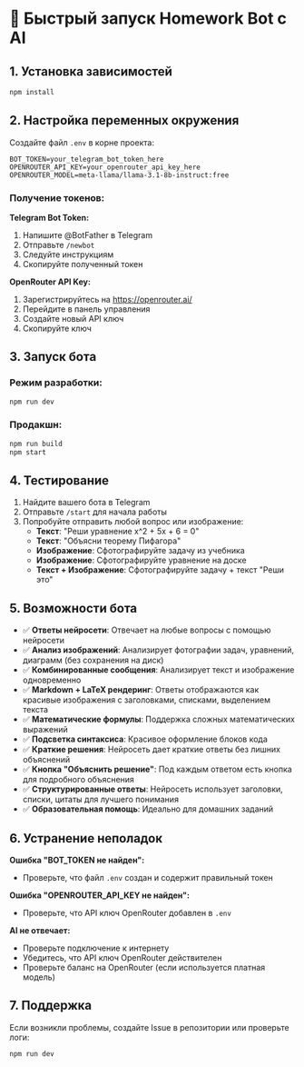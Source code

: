# 🚀 Быстрый запуск Homework Bot с AI

## 1. Установка зависимостей
```bash
npm install
```

## 2. Настройка переменных окружения

Создайте файл `.env` в корне проекта:
```env
BOT_TOKEN=your_telegram_bot_token_here
OPENROUTER_API_KEY=your_openrouter_api_key_here
OPENROUTER_MODEL=meta-llama/llama-3.1-8b-instruct:free
```

### Получение токенов:

**Telegram Bot Token:**
1. Напишите @BotFather в Telegram
2. Отправьте `/newbot`
3. Следуйте инструкциям
4. Скопируйте полученный токен

**OpenRouter API Key:**
1. Зарегистрируйтесь на https://openrouter.ai/
2. Перейдите в панель управления
3. Создайте новый API ключ
4. Скопируйте ключ

## 3. Запуск бота

### Режим разработки:
```bash
npm run dev
```

### Продакшн:
```bash
npm run build
npm start
```

## 4. Тестирование

1. Найдите вашего бота в Telegram
2. Отправьте `/start` для начала работы
3. Попробуйте отправить любой вопрос или изображение:
   - **Текст**: "Реши уравнение x^2 + 5x + 6 = 0"
   - **Текст**: "Объясни теорему Пифагора"
   - **Изображение**: Сфотографируйте задачу из учебника
   - **Изображение**: Сфотографируйте уравнение на доске
   - **Текст + Изображение**: Сфотографируйте задачу + текст "Реши это"

## 5. Возможности бота

- ✅ **Ответы нейросети**: Отвечает на любые вопросы с помощью нейросети
- ✅ **Анализ изображений**: Анализирует фотографии задач, уравнений, диаграмм (без сохранения на диск)
- ✅ **Комбинированные сообщения**: Анализирует текст и изображение одновременно
- ✅ **Markdown + LaTeX рендеринг**: Ответы отображаются как красивые изображения с заголовками, списками, выделением текста
- ✅ **Математические формулы**: Поддержка сложных математических выражений
- ✅ **Подсветка синтаксиса**: Красивое оформление блоков кода
- ✅ **Краткие решения**: Нейросеть дает краткие ответы без лишних объяснений
- ✅ **Кнопка "Объяснить решение"**: Под каждым ответом есть кнопка для подробного объяснения
- ✅ **Структурированные ответы**: Нейросеть использует заголовки, списки, цитаты для лучшего понимания
- ✅ **Образовательная помощь**: Идеально для домашних заданий

## 6. Устранение неполадок

**Ошибка "BOT_TOKEN не найден":**
- Проверьте, что файл `.env` создан и содержит правильный токен

**Ошибка "OPENROUTER_API_KEY не найден":**
- Проверьте, что API ключ OpenRouter добавлен в `.env`

**AI не отвечает:**
- Проверьте подключение к интернету
- Убедитесь, что API ключ OpenRouter действителен
- Проверьте баланс на OpenRouter (если используется платная модель)

## 7. Поддержка

Если возникли проблемы, создайте Issue в репозитории или проверьте логи:
```bash
npm run dev
```

